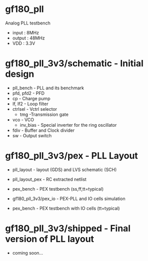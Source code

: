 # gf180_pll
Analog PLL testbench

* input : 8MHz
* output : 48MHz
* VDD : 3.3V

# gf180_pll_3v3/schematic - Initial design
* pll_bench - PLL and its benchmark
* pfd, pfd2 - PFD 
* cp - Charge pump
* lf, lf2 - Loop filter
* ctrlsel - Vctrl selector
  * tmg -Transmission gate
* vco - VCO
  * inv_bias - Special inverter for the ring oscillator
* fdiv - Buffer and Clock divider
* sw - Output switch

# gf180_pll_3v3/pex - PLL Layout
* pll_layout - layout (GDS) and LVS schematic (SCH)
* pll_layout_pex - RC extracted netlist
* pex_bench - PEX testbench (ss,ff,tt=typical)

* gf180_pll_3v3/pex_io - PEX-PLL and IO cells simulation
* pex_bench - PEX testbench with IO cells (tt=typical)

# gf180_pll_3v3/shipped - Final version of PLL layout
* coming soon...
 